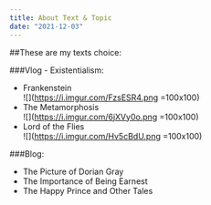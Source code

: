 ```yaml
---
title: About Text & Topic
date: "2021-12-03"
---
```


##These are my texts choice:
<!-- ![](=250x250) -->
###Vlog - Existentialism:
- Frankenstein <br />
![](https://i.imgur.com/FzsESR4.png =100x100)
- The Metamorphosis <br />
![](https://i.imgur.com/6jXVy0o.png =100x100)
- Lord of the Flies <br />
![](https://i.imgur.com/Hv5cBdU.png =100x100)



###Blog:
- The Picture of Dorian Gray
- The Importance of Being Earnest
- The Happy Prince and Other Tales